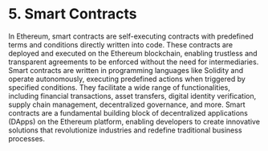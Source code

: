 # 5. Smart Contracts

In Ethereum, smart contracts are self-executing contracts with predefined terms and conditions directly written into code. These contracts are deployed and executed on the Ethereum blockchain, enabling trustless and transparent agreements to be enforced without the need for intermediaries. Smart contracts are written in programming languages like Solidity and operate autonomously, executing predefined actions when triggered by specified conditions. They facilitate a wide range of functionalities, including financial transactions, asset transfers, digital identity verification, supply chain management, decentralized governance, and more. Smart contracts are a fundamental building block of decentralized applications (DApps) on the Ethereum platform, enabling developers to create innovative solutions that revolutionize industries and redefine traditional business processes.
